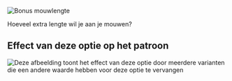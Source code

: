 ![Bonus mouwlengte](sleevelengthbonus.svg)

Hoeveel extra lengte wil je aan je mouwen?

## Effect van deze optie op het patroon

![Deze afbeelding toont het effect van deze optie door meerdere varianten die een andere waarde hebben voor deze optie te vervangen](simone_sleevelengthbonus_sample.svg "Effect van deze optie op het patroon")
